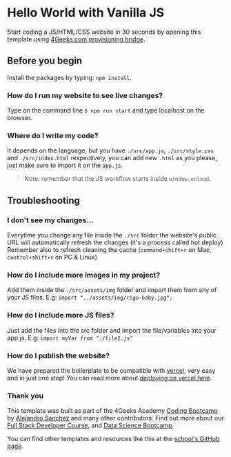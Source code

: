 # Hello World with Vanilla JS

Start coding a JS/HTML/CSS website in 30 seconds by opening this template using [4Geeks.com provisioning bridge](https://breathecode.herokuapp.com/v1/provisioning/public/container/new?repo=https://github.com/4GeeksAcademy/vanillajs-hello).

## Before you begin

Install the packages by typing: `npm install`.

### How do I run my website to see live changes?  

Type on the command line `$ npm run start` and type localhost on the browser.

### Where do I write my code?  

It depends on the language, but you have `./src/app.js`, `./src/style.css` and `./src/index.html` respectively, you can add new `.html` as you please, just make sure to import it on the `app.js`.

> Note: remember that the JS workflow starts inside `window.onload`.


## Troubleshooting

### I don't see my changes...

Everytime you change any file inside the `./src` folder the website's public URL will automatically refresh the changes (it's a process called hot deploy)
Remember also to refresh cleaning the cache (`command+shift+r` on Mac, `control+shift+r` on PC & Linux)

### How do I include more images in my project?

Add them inside the `./src/assets/img` folder and import them from any of your JS files. E.g: `import "../assets/img/rigo-baby.jpg";`

### How do I include more JS files?

Just add the files into the src folder and import the file/variables into your app.js. E.g: `import myVar from "./file2.js"`

### How do I publish the website?

We have prepared the boilerplate to be compatible with [vercel](https://vercel.com/), very easy and in just one step! 
You can read more about [deploying on vercel here](https://4geeks.com/docs/start/deploy-vercel).

### Thank you

This template was built as part of the 4Geeks Academy [Coding Bootcamp](https://4geeksacademy.com/us/coding-bootcamp) by [Alejandro Sanchez](https://twitter.com/alesanchezr) and many other contributors. Find out more about our [Full Stack Developer Course](https://4geeksacademy.com/us/coding-bootcamps/part-time-full-stack-developer), and [Data Science Bootcamp](https://4geeksacademy.com/us/coding-bootcamps/datascience-machine-learning).

You can find other templates and resources like this at the [school's GitHub page](https://github.com/4geeksacademy/).
